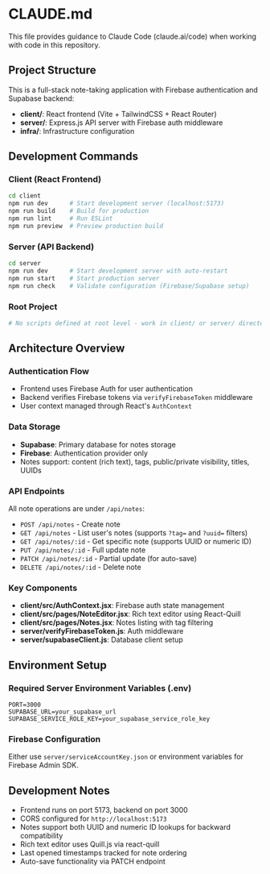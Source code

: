 # CLAUDE.md

This file provides guidance to Claude Code (claude.ai/code) when working with code in this repository.

## Project Structure

This is a full-stack note-taking application with Firebase authentication and Supabase backend:

- **client/**: React frontend (Vite + TailwindCSS + React Router)
- **server/**: Express.js API server with Firebase auth middleware
- **infra/**: Infrastructure configuration

## Development Commands

### Client (React Frontend)
```bash
cd client
npm run dev      # Start development server (localhost:5173)
npm run build    # Build for production
npm run lint     # Run ESLint
npm run preview  # Preview production build
```

### Server (API Backend)
```bash
cd server
npm run dev      # Start development server with auto-restart
npm run start    # Start production server
npm run check    # Validate configuration (Firebase/Supabase setup)
```

### Root Project
```bash
# No scripts defined at root level - work in client/ or server/ directories
```

## Architecture Overview

### Authentication Flow
- Frontend uses Firebase Auth for user authentication
- Backend verifies Firebase tokens via `verifyFirebaseToken` middleware
- User context managed through React's `AuthContext`

### Data Storage
- **Supabase**: Primary database for notes storage
- **Firebase**: Authentication provider only
- Notes support: content (rich text), tags, public/private visibility, titles, UUIDs

### API Endpoints
All note operations are under `/api/notes`:
- `POST /api/notes` - Create note
- `GET /api/notes` - List user's notes (supports `?tag=` and `?uuid=` filters)
- `GET /api/notes/:id` - Get specific note (supports UUID or numeric ID)
- `PUT /api/notes/:id` - Full update note
- `PATCH /api/notes/:id` - Partial update (for auto-save)
- `DELETE /api/notes/:id` - Delete note

### Key Components
- **client/src/AuthContext.jsx**: Firebase auth state management
- **client/src/pages/NoteEditor.jsx**: Rich text editor using React-Quill
- **client/src/pages/Notes.jsx**: Notes listing with tag filtering
- **server/verifyFirebaseToken.js**: Auth middleware
- **server/supabaseClient.js**: Database client setup

## Environment Setup

### Required Server Environment Variables (.env)
```
PORT=3000
SUPABASE_URL=your_supabase_url
SUPABASE_SERVICE_ROLE_KEY=your_supabase_service_role_key
```

### Firebase Configuration
Either use `server/serviceAccountKey.json` or environment variables for Firebase Admin SDK.

## Development Notes

- Frontend runs on port 5173, backend on port 3000
- CORS configured for `http://localhost:5173`
- Notes support both UUID and numeric ID lookups for backward compatibility
- Rich text editor uses Quill.js via react-quill
- Last opened timestamps tracked for note ordering
- Auto-save functionality via PATCH endpoint